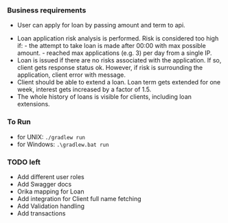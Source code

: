 ### Business requirements
+    User can apply for loan by passing amount and term to api.
-    Loan application risk analysis is performed. Risk is considered too high if:
    -  the attempt to take loan is made after 00:00 with max possible amount.
    -  reached max applications (e.g. 3) per day from a single IP.
-    Loan is issued if there are no risks associated with the application. If so, client gets response status ok. However, if risk is surrounding the application, client error with message.
-    Client should be able to extend a loan. Loan term gets extended for one week, interest gets increased by a factor of 1.5.
-    The whole history of loans is visible for clients, including loan extensions.

### To Run
- for UNIX:  `./gradlew run`
- for Windows: `.\gradlew.bat run`

### TODO left
- Add different user roles
- Add Swagger docs
- Orika mapping for Loan
- Add integration for Client full name fetching
- Add Validation handling
- Add transactions
